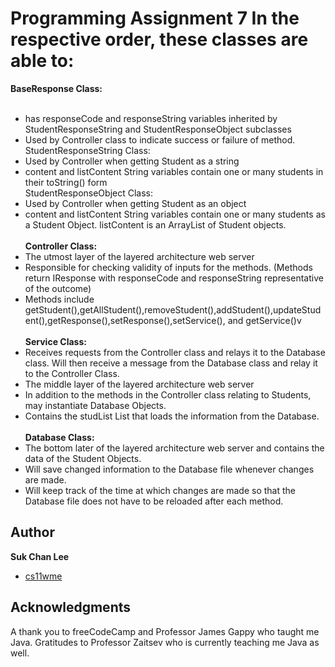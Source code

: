 # Programming Assignment 7 In the respective order, these classes are able to:
**BaseResponse Class:**<br ><br >
  - has responseCode and responseString variables inherited by StudentResponseString and StudentResponseObject subclasses <br >
  - Used by Controller class to indicate success or failure of method. <br >
StudentResponseString Class: <br >
  - Used by Controller when getting Student as a string<br >
  - content and listContent String variables contain one or many students in their toString() form<br >
StudentResponseObject Class:<br >
  - Used by Controller when getting Student as an object<br >
  - content and listContent String variables contain one or many students as a Student Object. listContent is an ArrayList of Student objects.<br ><br >
**Controller Class:**<br >
  - The utmost layer of the layered architecture web server<br >
  - Responsible for checking validity of inputs for the methods. (Methods return IResponse with responseCode and responseString
  representative of the outcome)<br >
  - Methods include getStudent(),getAllStudent(),removeStudent(),addStudent(),updateStudent(),getResponse(),setResponse(),setService(), and getService()v<br><br >
**Service Class:**<br >
  - Receives requests from the Controller class and relays it to the Database class. Will then receive a message from the Database class and relay it to the Controller Class. <br >
  - The middle layer of the layered architecture web server<br >
  - In addition to the methods in the Controller class relating to Students, may instantiate Database Objects.<br >
  - Contains the studList List<Student> that loads the information from the Database.<br ><br >
**Database Class:**<br >
  - The bottom later of the layered architecture web server and contains the data of the Student Objects.<br >
  - Will save changed information to the Database file whenever changes are made.<br >
  - Will keep track of the time at which changes are made so that the Database file does not have to be reloaded after each method.<br >
## Author<br >

**Suk Chan Lee**
- [cs11wme](mailto:scl002@ucsd.edu)


## Acknowledgments

A thank you to freeCodeCamp and Professor James Gappy who taught me Java.
Gratitudes to Professor Zaitsev who is currently teaching me Java as well.
